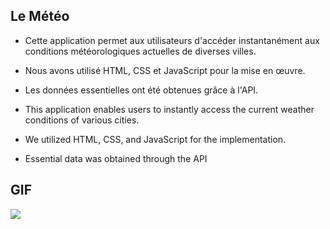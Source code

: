 ## Le Météo

- Cette application permet aux utilisateurs d'accéder instantanément aux conditions météorologiques actuelles de diverses villes.

- Nous avons utilisé HTML, CSS et JavaScript pour la mise en œuvre. 

- Les données essentielles ont été obtenues grâce à l'API. 


- This application enables users to instantly access the current weather conditions of various cities.

- We utilized HTML, CSS, and JavaScript for the implementation.

- Essential data was obtained through the API


## GIF

<img src= "lemeteo.gif">
